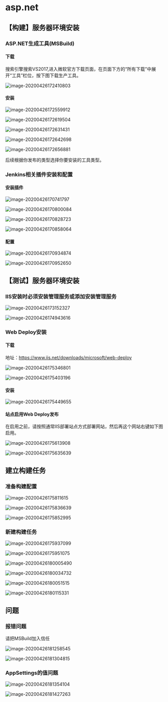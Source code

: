 # asp.net
## 【构建】服务器环境安装

###  ASP.NET生成工具(MSBuild)

#### 下载

搜索引擎搜索VS2017,进入微软官方下载页面，在页面下方的“所有下载”中展开“工具”栏位，按下图下载生产工具。

![image-20200426172410803](net.assets/image-20200426172410803.png)

#### 安装

![image-20200426172559912](net.assets/image-20200426172559912.png)

![image-20200426172619504](net.assets/image-20200426172619504.png)

![image-20200426172631431](net.assets/image-20200426172631431.png)

![image-20200426172642698](net.assets/image-20200426172642698.png)

![image-20200426172656881](net.assets/image-20200426172656881.png)

后续根据你发布的类型选择你要安装的工具类型。

### Jenkins相关插件安装和配置

#### 安装插件

![image-20200426170741797](jenkins.assets/image-20200426170741797.png)

![image-20200426170800084](jenkins.assets/image-20200426170800084.png)

![image-20200426170828723](jenkins.assets/image-20200426170828723.png)

![image-20200426170858064](jenkins.assets/image-20200426170858064.png)



#### 配置

![image-20200426170934874](jenkins.assets/image-20200426170934874.png)

![image-20200426170952650](jenkins.assets/image-20200426170952650.png)



##  【测试】服务器环境安装

### IIS安装时必须安装管理服务或添加安装管理服务

![image-20200426173152327](net.assets/image-20200426173152327.png)

![image-20200426174943616](net.assets/image-20200426174943616.png)

### Web Deploy安装

#### 下载

地址：https://www.iis.net/downloads/microsoft/web-deploy

![image-20200426175346801](net.assets/image-20200426175346801.png)

![image-20200426175403196](net.assets/image-20200426175403196.png)

#### 安装

![image-20200426175449655](net.assets/image-20200426175449655.png)

#### 站点启用Web Deploy发布

在启用之前，请按照通常IIS部署站点方式部署网站，然后再这个网站右键如下图启用。

![image-20200426175613908](net.assets/image-20200426175613908.png)

![image-20200426175635639](net.assets/image-20200426175635639.png)

## 建立构建任务

### 准备构建配置

![image-20200426175811615](net.assets/image-20200426175811615.png)

![image-20200426175836639](net.assets/image-20200426175836639.png)

![image-20200426175852995](net.assets/image-20200426175852995.png)

### 新建构建任务

![image-20200426175937099](net.assets/image-20200426175937099.png)

![image-20200426175951075](net.assets/image-20200426175951075.png)

![image-20200426180005490](net.assets/image-20200426180005490.png)

![image-20200426180034732](net.assets/image-20200426180034732.png)

![image-20200426180051515](net.assets/image-20200426180051515.png)

![image-20200426180115331](net.assets/image-20200426180115331.png)

## 问题

### 报错问题

请把MSBuild加入信任

![image-20200426181258545](net.assets/image-20200426181258545.png)

![image-20200426181304815](net.assets/image-20200426181304815.png)

### AppSettings的值问题

![image-20200426181354104](net.assets/image-20200426181354104.png)

![image-20200426181427263](net.assets/image-20200426181427263.png)